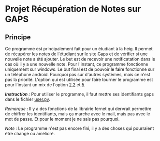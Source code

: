 # Projet Récupération de Notes sur GAPS

## Principe
Ce programme est principalement fait pour un étudiant à la heig. Il permet de récupérer les notes de l'étudiant
sur le site [Gaps](https://gaps.heig-vd.ch/) et de vérifier si une nouvelle note a été ajouter. Le but est de recevoir 
une notificatation dans le cas où il y a une nouvelle note. Pour l'instant, ce programme fonctionne uniquement sur windows.
Le but final est de pouvoir le faire fonctionne sur un téléphone android. Pourquoi pas sur d'autres systèmes, mais ce n'est pas 
la priorité. L'option qui est utilisée pour faire tourner le programme est pour l'instant un mix de l'option
[2.2](TODO.md/#option-22-executer-le-programme-en-tant-que-processus) et [5](TODO.md/#option-5-librairie-python-schedule).

**_Instruction :_** Pour utiliser le programme, il faut mettre ses identifiants gaps dans le fichier [user.py](user.py).

_Remarque :_ Il y a des fonctions de la librairie fernet qui dervrait permettre de chiffrer les identifiants, 
mais ça marche avec le mail, mais pas avec le mot de passe. Et pour le moment je ne sais pas pourquoi.

_Note :_ Le programme n'est pas encore fini, il y a des choses qui pourraient être changé ou amélioré.

